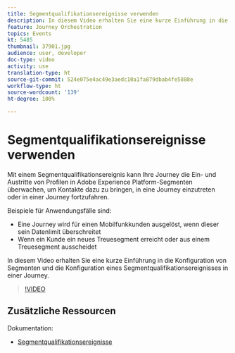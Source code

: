 ```yaml
---
title: Segmentqualifikationsereignisse verwenden
description: In diesem Video erhalten Sie eine kurze Einführung in die Konfiguration von Segmenten und die Konfiguration eines Segmentqualifikationsereignisses in einer Journey.
feature: Journey Orchestration
topics: Events
kt: 5485
thumbnail: 37901.jpg
audience: user, developer
doc-type: video
activity: use
translation-type: ht
source-git-commit: 524e075e4ac49e3aedc10a1fa879dbab4fe5888e
workflow-type: ht
source-wordcount: '139'
ht-degree: 100%

---
```



# Segmentqualifikationsereignisse verwenden

Mit einem Segmentqualifikationsereignis kann Ihre Journey die Ein- und Austritte von Profilen in Adobe Experience Platform-Segmenten überwachen, um Kontakte dazu zu bringen, in eine Journey einzutreten oder in einer Journey fortzufahren.

Beispiele für Anwendungsfälle sind:

* Eine Journey wird für einen Mobilfunkkunden ausgelöst, wenn dieser sein Datenlimit überschreitet
* Wenn ein Kunde ein neues Treuesegment erreicht oder aus einem Treuesegment ausscheidet

In diesem Video erhalten Sie eine kurze Einführung in die Konfiguration von Segmenten und die Konfiguration eines Segmentqualifikationsereignisses in einer Journey.

>[!VIDEO](https://video.tv.adobe.com/v/37901?quality=12&captions=ger)

## Zusätzliche Ressourcen

Dokumentation:

* [Segmentqualifikationsereignisse](https://docs.adobe.com/content/help/de-DE/journeys/using/building-journeys/about-journey-building/events-activities/segment-qualification-events.html)
